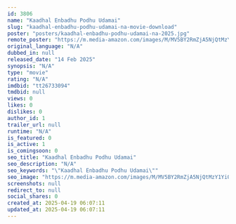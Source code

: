 ```yaml
---
id: 3806
name: "Kaadhal Enbadhu Podhu Udamai"
slug: "kaadhal-enbadhu-podhu-udamai-na-movie-download"
poster: "posters/kaadhal-enbadhu-podhu-udamai-na-2025.jpg"
remote_poster: "https://m.media-amazon.com/images/M/MV5BY2RmZjA5NjQtMzY1Yi00YmVjLTlmZDktMzUwZTFiNTNhOTE1XkEyXkFqcGc@._V1_SX300.jpg"
original_language: "N/A"
dubbed_in: null
released_date: "14 Feb 2025"
synopsis: "N/A"
type: "movie"
rating: "N/A"
imdbid: "tt26733094"
tmdbid: null
views: 0
likes: 0
dislikes: 0
author_id: 1
trailer_url: null
runtime: "N/A"
is_featured: 0
is_active: 1
is_comingsoon: 0
seo_title: "Kaadhal Enbadhu Podhu Udamai"
seo_description: "N/A"
seo_keywords: "\"Kaadhal Enbadhu Podhu Udamai\""
seo_image: "https://m.media-amazon.com/images/M/MV5BY2RmZjA5NjQtMzY1Yi00YmVjLTlmZDktMzUwZTFiNTNhOTE1XkEyXkFqcGc@._V1_SX300.jpg"
screenshots: null
redirect_to: null
social_shares: 0
created_at: 2025-04-19 06:07:11
updated_at: 2025-04-19 06:07:11
---
```



